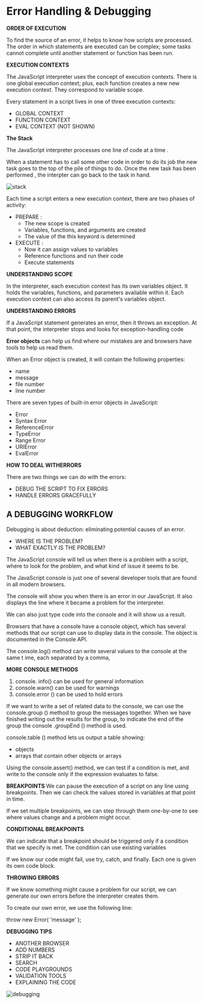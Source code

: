 # Error Handling & Debugging

**ORDER OF EXECUTION**

To find the source of an error, it helps to know how scripts are processed.
The order in which statements are executed can be complex; some tasks
cannot complete until another statement or function has been run.

**EXECUTION CONTEXTS**

The JavaScript interpreter uses the concept of execution contexts.
There is one global execution context; plus, each function creates a new
new execution context. They correspond to variable scope.

Every statement in a script lives in one of three
execution contexts:
* GLOBAL CONTEXT
* FUNCTION CONTEXT
* EVAL CONTEXT (NOT SHOWN)

**The Stack** 

The JavaScript interpreter processes one line of code at a time .

When a statement has to call some other code in order to do its job the new task goes to the top of the pile of things to do.
Once the new task has been performed , the interpter can go back to the task in hand.

![stack](https://media.geeksforgeeks.org/wp-content/uploads/20190417203717/export-11.png)


Each time a script enters a new execution context, there are two phases
of activity: 
* PREPARE : 
   * The new scope is created
   * Variables, functions, and arguments are created
   * The value of the this keyword is determined
* EXECUTE :
   * Now it can assign values to variables
   * Reference functions and run their code
   * Execute statements

**UNDERSTANDING SCOPE**

In the interpreter, each execution context has its own variables object.
It holds the variables, functions, and parameters available within it.
Each execution context can also access its parent's variables object.

**UNDERSTANDING ERRORS**

If a JavaScript statement generates an error, then it throws an exception.
At that point, the interpreter stops and looks for exception-handling code


**Error objects** can help us find where our mistakes are
and browsers have tools to help us read them.

When an Error object is created, it will contain the
following properties:
* name
* message
* file number
* line number


There are seven types of built-in error objects in
JavaScript:
* Error
* Syntax Error
* ReferenceError
* TypeError
* Range Error
* URIError
* EvalError

**HOW TO DEAL WITHERRORS**

There are two things we can do with the errors:

* DEBUG THE SCRIPT TO FIX ERRORS
* HANDLE ERRORS GRACEFULLY

## A DEBUGGING WORKFLOW

Debugging is about deduction: eliminating potential causes of an error.
* WHERE IS THE PROBLEM?
* WHAT EXACTLY IS THE PROBLEM?


The JavaScript console will tell us when there is a problem with a script,
where to look for the problem, and what kind of issue it seems to be.

The JavaScript console is just one of several developer tools that are
found in all modern browsers.

The console will show you when there is an
error in our JavaScript. It also displays the line
where it became a problem for the interpreter.

We can also just type code into the console
and it will show us a result.

Browsers that have a console have a console object, which has several
methods that our script can use to display data in the console.
The object is documented in the Console API.

The console.log() method
can write several values to the
console at the same t ime, each
separated by a comma,

**MORE CONSOLE METHODS**

1. console. info() can be used
for general information
2. console.warn() can be used
for warnings
3. console.error () can be used
to hold errors

If we want to write a set of
related data to the console, we
can use the console.group ()
method to group the messages
together.
When we have finished
writing out the results for the
group, to indicate the end of the
group the console .groupEnd ()
method is used.

console.table () method lets
us output a table showing:

* objects
* arrays that contain other
objects or arrays

Using the console.assert()
method, we can test if a
condition is met, and write to the
console only if the expression
evaluates to false.

**BREAKPOINTS**
We can pause the execution of a script on any
line using breakpoints. Then we can check the
values stored in variables at that point in time.

If we set multiple breakpoints, we can step
through them one-by-one to see where values
change and a problem might occur.


**CONDITIONAL
BREAKPOINTS**

We can indicate that a breakpoint should be
triggered only if a condition that we specify is
met. The condition can use existing variables


If we know our code might fail, use try, catch, and finally.
Each one is given its own code block.

**THROWING ERRORS**

If we know something might cause a problem for our script, we can
generate our own errors before the interpreter creates them.

To create our own error, we use the following line:

throw new Error( 'message'
);


**DEBUGGING TIPS**

* ANOTHER BROWSER
* ADD NUMBERS
* STRIP IT BACK
* SEARCH
* CODE PLAYGROUNDS
* VALIDATION TOOLS
* EXPLAINING THE CODE

![debugging](https://data-flair.training/blogs/wp-content/uploads/sites/2/2019/08/JavaScript-Debugging-and-Testing.png)